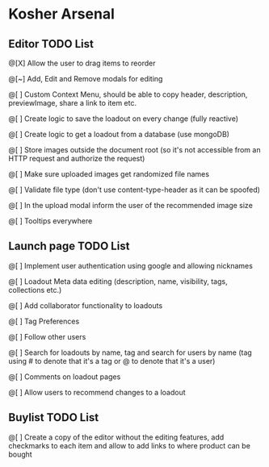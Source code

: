 # Kosher Arsenal


## Editor TODO List
@[X] Allow the user to drag items to reorder

@[~] Add, Edit and Remove modals for editing

@[ ] Custom Context Menu, should be able to copy header, description, previewImage, share a link to item etc.

@[ ] Create logic to save the loadout on every change (fully reactive)

@[ ] Create logic to get a loadout from a database (use mongoDB)

@[ ] Store images outside the document root (so it's not accessible from an HTTP request and authorize the request)

@[ ] Make sure uploaded images get randomized file names

@[ ] Validate file type (don't use content-type-header as it can be spoofed)

@[ ] In the upload modal inform the user of the recommended image size

@[ ] Tooltips everywhere


## Launch page TODO List
@[ ] Implement user authentication using google and allowing nicknames

@[ ] Loadout Meta data editing (description, name, visibility, tags, collections etc.)

@[ ] Add collaborator functionality to loadouts

@[ ] Tag Preferences

@[ ] Follow other users

@[ ] Search for loadouts by name, tag and search for users by name (tag using # to denote that it's a tag or @ to denote that it's a user)

@[ ] Comments on loadout pages

@[ ] Allow users to recommend changes to a loadout


## Buylist TODO List
@[ ] Create a copy of the editor without the editing features, add checkmarks to each item and allow to add links to where product can be bought